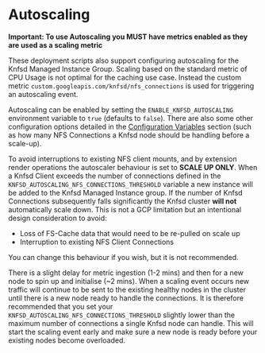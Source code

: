 # Autoscaling

**Important: To use Autoscaling you MUST have metrics enabled as they are used as a scaling metric**

These deployment scripts also support configuring autoscaling for the Knfsd Managed Instance Group. Scaling based on the standard metric of CPU Usage is not optimal for the caching use case. Instead the custom metric `custom.googleapis.com/knfsd/nfs_connections` is used for triggering an autoscaling event.

Autoscaling can be enabled by setting the `ENABLE_KNFSD_AUTOSCALING` environment variable to `true` (defaults to `false`). There are also some other configuration options detailed in the [Configuration Variables](README.md#configuration-variables) section (such as how many NFS Connections a Knfsd node should be handling before a scale-up).

To avoid interruptions to existing NFS client mounts, and by extension render operations the autoscaler behaviour is set to **SCALE UP ONLY**. When a Knfsd Client exceeds the number of connections defined in the `KNFSD_AUTOSCALING_NFS_CONNECTIONS_THRESHOLD` variable a new instance will be added to the Knfsd Managed Instance group. If the number of Knfsd Connections subsequently falls significantly the Knfsd cluster **will not** automatically scale down. This is not a GCP limitation but an intentional design consideration to avoid:

- Loss of FS-Cache data that would need to be re-pulled on scale up
- Interruption to existing NFS Client Connections

You can change this behaviour if you wish, but it is not recommended.

There is a slight delay for metric ingestion (1-2 mins) and then for a new node to spin up and initialise (~2 mins). When a scaling event occurs new traffic will continue to be sent to the existing healthy nodes in the cluster until there is a new node ready to handle the connections. It is therefore recommended that you set your `KNFSD_AUTOSCALING_NFS_CONNECTIONS_THRESHOLD` slightly lower than the maximum number of connections a single Knfsd node can handle. This will start the scaling event early and make sure a new node is ready before your existing nodes become overloaded.
